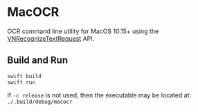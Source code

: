 # MacOCR

OCR command line utility for MacOS 10.15+ using the [VNRecognizeTextRequest](https://developer.apple.com/documentation/vision/vnrecognizetextrequest) API.

## Build and Run

```
swift build
swift run
```

If `-c release` is not used, then the executable may be located at: `./.build/debug/macocr`
